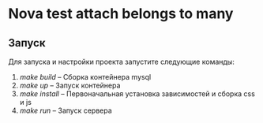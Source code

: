 # Nova test attach belongs to many

## Запуск
Для запуска и настройки проекта запустите следующие команды:
1. *make build* – Сборка контейнера mysql
2. *make up* – Запуск контейнера
3. *make install* – Первоначальная установка зависимостей и сборка css и js
4. *make run* – Запуск сервера
